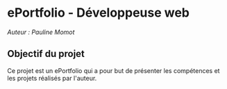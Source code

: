 ePortfolio - Développeuse web
====================================================
*Auteur : Pauline Momot*

Objectif du projet
----------------------
Ce projet est un ePortfolio qui a pour but de présenter les compétences et les projets réalisés par l'auteur.

